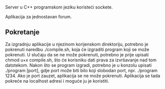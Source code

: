 Server u C++ programskom jeziku koristeći sockete.

Aplikacija za jednostavan forum.

## Pokretanje

Za izgradnju aplikacije u njezinom korijenskom direktoriju, potrebno je pokrenuti naredbu ./compile.sh, koja će izgraditi program koji se može pokrenuti. U slučaju da se ne
može pokrenuti, potrebno je prije upisati chmod u+x compile.sh, što će korisniku dati prava
za izvršavanje nad tom datotekom. Nakon što se program izgradi, potrebno je u konzolu upisati
./program [port], gdje port može biti bilo koji slobodan port, npr. ./program 1234. Ako
je port zauzet, aplikacija se ne može pokrenuti. Aplikacija se tada pokreće na localhost adresi
i moguće ju je koristiti.
